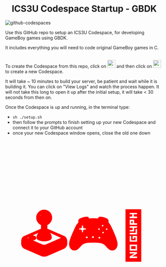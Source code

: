<h1 align="center"> ICS3U Codespace Startup - GBDK </h1>
<img src="https://github.com/Mr-Coxall/ICS3U-Codespace-Startup-GBDK/raw/main/images/GBDK.png" alt="github-codespaces" class="center">

Use this GitHub repo to setup an ICS3U Codespace, for developing GameBoy games using GBDK.

It includes everything you will need to code original GameBoy games in C.

<br>
To create the Codespace from this repo, click on <img src="https://github.com/Mr-Coxall/ICS3U-Codespace-Startup-GBDK/raw/main/images/code.png" alt="code" height="25"> and then click on <img src="https://github.com/Mr-Coxall/ICS3U-Codespace-Startup-GBDK/raw/main/images/codespace.png" alt="codespace" height="25"> to create a new Codespace.

It will take ~ 10 minutes to build your server, be patient and wait while it is building it. You can click on "View Logs" and watch the process happen. It will not take this long to open it up after the initial setup, it will take < 30 seconds from then on.

Once the Codespace is up and running, in the terminal type:
- `sh ./setup.sh`
- then follow the prompts to finish setting up your new Codespace and connect it to your GitHub account
- once your new Codespace window opens, close the old one down

<h1 style="color:red;font-size:150px;text-align:center;"> 🕹️🎮🥷 </h1>
